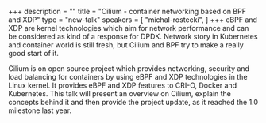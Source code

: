 +++
description = ""
title = "Cilium - container networking based on BPF and XDP"
type = "new-talk"
speakers = [
        "michal-rostecki",
]
+++
eBPF and XDP are kernel technologies which aim for network
performance and can be considered as kind of a response for DPDK.
Network story in Kubernetes and container world is still fresh, but
Cilium and BPF try to make a really good start of it.

Cilium is on open source project which provides networking,
security and load balancing for containers by using eBPF and XDP
technologies in the Linux kernel. It provides eBPF and XDP features to
CRI-O, Docker and Kubernetes. This talk will present an overview on
Cilium, explain the concepts behind it and then provide the project
update, as it reached the 1.0 milestone last year.